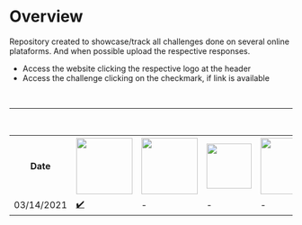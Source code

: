 # Overview
Repository created to showcase/track all challenges done on several online plataforms. And when possible upload the respective responses.

- Access the website clicking the respective logo at the header
- Access the challenge clicking on the checkmark, if link is available

<br>

---

<br>

<table>
    <tr>
        <th>Date</th>
        <th><a href="https://www.urionlinejudge.com.br" target="_blank" rel="noreferrer noopener"><img src="https://www.urionlinejudge.com.br/judge/img/5.0/logo.130615.png" width="100"/></a></th>
        <th><a href="https://www.hackerrank.com" target="_blank" rel="noreferrer noopener"><img src="https://www.hackerrank.com/wp-content/uploads/2018/08/hackerrank_logo.png" width="100"/></a></th>
        <th><a href="https://www.codewars.com" target="_blank" rel="noreferrer noopener"><img src="https://www.qualified.io/shared/images/codewars-black-large-24a9d355.png" width="80"/></a></th>
        <th><a href="https://exercism.io" target="_blank" rel="noreferrer noopener"><img src="https://assets.exercism.io/assets/logo-white-e3be059a4bfc4bf65f196a12105e9cff389b5a67f2065a0862d4ff6153571ef5.png" width="100"></a></th>
        <th><a href="https://leetcode.com/" target="_blank" rel="noreferrer noopener"><img src="https://miro.medium.com/max/2720/1*kBWo_GWrG58h28kDHwnBfg.png" width="100"></a></th>
    </tr>
    <tr>
        <td>03/14/2021</td>
        <td><a href="https://www.urionlinejudge.com.br/judge/pt/problems/view/1000" target="_blank" rel="noreferrer noopener">✔️</a></td>
        <td>-</td>
        <td>-</td>
        <td>-</td>
        <td>-</td>
    </tr>
</table>
